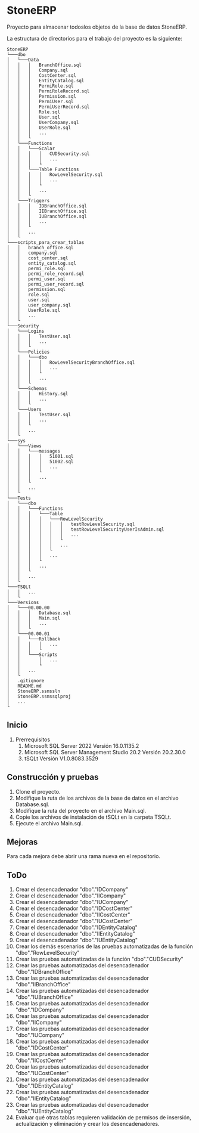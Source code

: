 # StoneERP

Proyecto para almacenar todoslos objetos de la base de datos StoneERP.

La estructura de directorios para el trabajo del proyecto es la siguiente:
```
StoneERP
└───dbo
│   └───Data
│   │   │   BranchOffice.sql
│   │   │   Company.sql
│   │   │   CostCenter.sql
│   │   │   EntityCatalog.sql
│   │   │   PermiRole.sql
│   │   │   PermiRoleRecord.sql
│   │   │   Permission.sql
│   │   │   PermiUser.sql
│   │   │   PermiUserRecord.sql
│   │   │   Role.sql
│   │   │   User.sql
│   │   │   UserCompany.sql
│   │   │   UserRole.sql
│   │   │   ...
│   │   └
│   └───Functions
│   │   └───Scalar
│   │   │   │   CUDSecurity.sql
│   │   │   │   ...
│   │   │   └
│   │   └───Table Functions
│   │   │   │   RowLevelSecurity.sql
│   │   │   │   ...
│   │   │   └
│   │   │   ...
│   │   └    
│	└───Triggers
│   │   │   IDBranchOffice.sql
│   │   │   IIBranchOffice.sql
│   │   │   IUBranchOffice.sql
│   │   │   ...
│   │   └
│   │   ...
│   └
└───scripts_para_crear_tablas
│   │   branch_office.sql
│   │   company.sql
│   │   cost_center.sql
│   │   entity_catalog.sql
│   │   permi_role.sql
│   │   permi_role_record.sql
│   │   permi_user.sql
│   │   permi_user_record.sql
│   │   permission.sql
│   │   role.sql
│   │   user.sql
│   │   user_company.sql
│   │   UserRole.sql
│   │   ...
│   └
└───Security
│   └───Logins
│   │   │   TestUser.sql
│   │   │   ...
│   │   └
│   └───Policies
│   │   └───dbo
│   │   │   │   RowLevelSecurityBranchOffice.sql
│   │   │   │   ...
│   │   │   └
│   │   │   ...
│   │   └
│	└───Schemas
│   │   │   History.sql
│   │   │   ...
│   │   └
│   └───Users
│   │   │   TestUser.sql
│   │   │   ...
│   │   └
│   │   ...
│   └
└───sys
│   └───Views
│   │   └───messages
│   │   │   │   51001.sql
│   │   │   │   51002.sql
│   │   │   │   ...
│   │   │   └
│   │   │   ...
│   │   └
│   │   ...
│   └
└───Tests
│   └───dbo
│   │   └───Functions
│   │   │   └───Table
│   │   │   │   └───RowLevelSecurity
│   │   │   │   │   │   testRowLevelSecurity.sql
│   │   │   │   │   │   testRowLevelSecurityUserIsAdmin.sql
│   │   │   │   │   │   ...
│   │   │   │   │   └
│   │   │   │   │   ...
│   │   │   │   └
│   │   │   │   ...
│   │   │   └
│   │   │   ...
│   │   └
│   │   ...
│   └
└───TSQLt
│   │   ...
│   └
└───Versions
│   └───00.00.00
│   │   │   Database.sql
│   │   │   Main.sql
│   │   │   ...
│   │   └
│   └───00.00.01
│   │   └───Rollback
│   │   │   │   ...
│   │   │   └
│   │   └───Scripts
│   │       │   ...
│   │       └
│   │   ...
│   └
│   .gitignore
│   README.md
│   StoneERP.ssmssln
│   StoneERP.ssmssqlproj
│   ...
└
```
## Inicio
1. Prerrequisitos
    1. Microsoft SQL Server 2022 Versión 16.0.1135.2
    2. Microsoft SQL Server Management Studio 20.2 Versión 20.2.30.0
    3. tSQLt Versión V1.0.8083.3529
## Construcción y pruebas
1. Clone el proyecto.
2. Modifique la ruta de los archivos de la base de datos en el archivo Database.sql.
3. Modifique la ruta del proyecto en el archivo Main.sql.
4. Copie los archivos de instalación de tSQLt en la carpeta TSQLt.
5. Ejecute el archivo Main.sql.
## Mejoras
Para cada mejora debe abrir una rama nueva en el repositorio.
## ToDo
1. Crear el desencadenador "dbo"."IDCompany"
2. Crear el desencadenador "dbo"."IICompany"
3. Crear el desencadenador "dbo"."IUCompany"
4. Crear el desencadenador "dbo"."IDCostCenter"
5. Crear el desencadenador "dbo"."IICostCenter"
6. Crear el desencadenador "dbo"."IUCostCenter"
7. Crear el desencadenador "dbo"."IDEntityCatalog"
8. Crear el desencadenador "dbo"."IIEntityCatalog"
9. Crear el desencadenador "dbo"."IUEntityCatalog"
10. Crear los demás escenarios de las pruebas automatizadas de la función  "dbo"."RowLevelSecurity"
11. Crear las pruebas automatizadas de la función  "dbo"."CUDSecurity"
12. Crear las pruebas automatizadas del desencadenador "dbo"."IDBranchOffice"
13. Crear las pruebas automatizadas del desencadenador "dbo"."IIBranchOffice"
14. Crear las pruebas automatizadas del desencadenador "dbo"."IUBranchOffice"
12. Crear las pruebas automatizadas del desencadenador "dbo"."IDCompany"
13. Crear las pruebas automatizadas del desencadenador "dbo"."IICompany"
14. Crear las pruebas automatizadas del desencadenador "dbo"."IUCompany"
15. Crear las pruebas automatizadas del desencadenador "dbo"."IDCostCenter"
16. Crear las pruebas automatizadas del desencadenador "dbo"."IICostCenter"
17. Crear las pruebas automatizadas del desencadenador "dbo"."IUCostCenter"
18. Crear las pruebas automatizadas del desencadenador "dbo"."IDEntityCatalog"
19. Crear las pruebas automatizadas del desencadenador "dbo"."IIEntityCatalog"
20. Crear las pruebas automatizadas del desencadenador "dbo"."IUEntityCatalog"
21. Evaluar qué otras tablas requieren validación de permisos de insersión, actualización y eliminación y crear los desencadenadores.